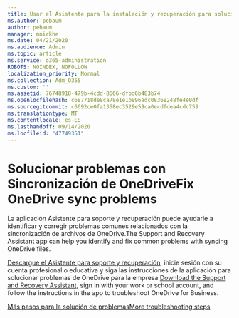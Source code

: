 ```yaml
---
title: Usar el Asistente para la instalación y recuperación para solucionar problemas de OneDrive para la empresa
ms.author: pebaum
author: pebaum
manager: mnirkhe
ms.date: 04/21/2020
ms.audience: Admin
ms.topic: article
ms.service: o365-administration
ROBOTS: NOINDEX, NOFOLLOW
localization_priority: Normal
ms.collection: Adm_O365
ms.custom: ''
ms.assetid: 76748918-479b-4cdd-8666-dfbd6b483b74
ms.openlocfilehash: c687718de8ca78e1e1b896adc08368248fe4e0df
ms.sourcegitcommit: c6692ce0fa1358ec3529e59ca0ecdfdea4cdc759
ms.translationtype: MT
ms.contentlocale: es-ES
ms.lasthandoff: 09/14/2020
ms.locfileid: "47749351"
---
```

# <a name="fix-onedrive-sync-problems"></a><span data-ttu-id="7b636-102">Solucionar problemas con Sincronización de OneDrive</span><span class="sxs-lookup"><span data-stu-id="7b636-102">Fix OneDrive sync problems</span></span>

<span data-ttu-id="7b636-103">La aplicación Asistente para soporte y recuperación puede ayudarle a identificar y corregir problemas comunes relacionados con la sincronización de archivos de OneDrive.</span><span class="sxs-lookup"><span data-stu-id="7b636-103">The Support and Recovery Assistant app can help you identify and fix common problems with syncing OneDrive files.</span></span> 
  
<span data-ttu-id="7b636-104">[Descargue el Asistente para soporte y recuperación](https://aka.ms/sara), inicie sesión con su cuenta profesional o educativa y siga las instrucciones de la aplicación para solucionar problemas de OneDrive para la empresa.</span><span class="sxs-lookup"><span data-stu-id="7b636-104">[Download the Support and Recovery Assistant](https://aka.ms/sara), sign in with your work or school account, and follow the instructions in the app to troubleshoot OneDrive for Business.</span></span> 
  
[<span data-ttu-id="7b636-105">Más pasos para la solución de problemas</span><span class="sxs-lookup"><span data-stu-id="7b636-105">More troubleshooting steps</span></span>](https://go.microsoft.com/fwlink/?linkid=872097)
  

